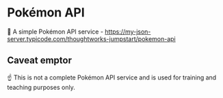 # Pokémon API

🐶 A simple Pokémon API service - https://my-json-server.typicode.com/thoughtworks-jumpstart/pokemon-api

## Caveat emptor

☝️ This is not a complete Pokémon API service and is used for training and teaching purposes only.
